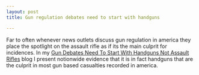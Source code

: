 ```yaml
---
layout: post
title: Gun regulation debates need to start with handguns

---
```


Far to often whenever news outlets discuss gun regulation in america they place the spotlight on the assault rifle as if its the main culprit for incidences. In my [Gun Debates Need To Start With Handguns Not Assault Rifles](https://medium.com/@lopez.isaac310/gun-debates-need-to-start-with-handguns-not-assault-rifles-75742055d21e) blog I present notionwide evidence that it is in fact handguns that are the culprit in most gun based casualties recorded in america. 
